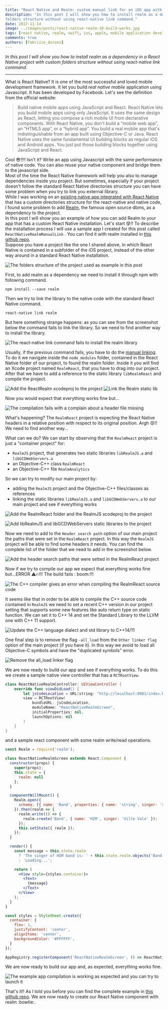 ```yaml
---
title: "React Native and Realm: custom manual link for an iOS app with custom directory structure"
description: "In this post I will show you how to install realm as a dependency in a React Native project with custom
folders structure without using react-native link command."
date: 2017-11-14
image: ../images/posts/react-native-realm-10-build-works.jpg
tags: [react native, realm, swift, ios, apple, mobile application development, javascript]
comments: true
authors: [fabrizio_duroni]
---
```


*In this post I will show you how to install realm as a dependency in a React Native project with custom folders
structure without using react-native link command*.

---

What is React Native? It is one of the most successful and loved mobile development framework. It let you build *real
native mobile* application using Javascript. It has been developed by Facebook. Let's see the definition from the
official website:

> Build native mobile apps using JavaScript and React. React Native lets you build mobile apps using only JavaScript. It uses the same design as React, letting you compose a rich mobile UI from declarative components. With React Native, you don't build a “mobile web app”, an “HTML5 app”, or a “hybrid app”. You build a real mobile app that's indistinguishable from an app built using Objective-C or Java. React Native uses the same fundamental UI building blocks as regular iOS and Android apps. You just put those building blocks together using JavaScript and React.

Cool :sunglasses:!!!! Isn't it? Write an app using Javascript with the same performance of native code. You can also
reuse your native component and bridge them to the javascript side.  
Most of the time the React Native framework will help you also to manage dependencies inside you project. But sometimes,
especially if your project doesn't follow the standard React Native directories structure you can have some problem when
you try to link you external library.  
While I was working on
an [existing native app integrated with React Native](https://reactnative.dev/docs/integration-with-existing-apps/ 'existing native app integrated with React Native')
that has a custom directories structure for the react-native and native code, I found some problem to
add [Realm](https://realm.io 'https://realm.io'), the famous open source dbms, as a dependency to the project.  
In this post I will show you an example of how you can add Realm to your app that has a custom React Native
installation. Let's start :cold_sweat:!!
To describe the installation process I will use a sample app I created for this post called `ReactNativeRealmManualLink`
. You can find it with realm installed
in [this github repo](https://github.com/chicio/React-Native-Realm-Manual-Link 'React Native realm manual link').  
Suppose you have a project like the one I shared above, in which React Native is contained in a subfolder of the iOS
project, instead of the other way around in a standard React Native installation.

![The folders structure of the project used as example in this post](../images/posts/react-native-realm-1-directories.jpg)

First, to add realm as a dependency we need to install it through npm with following command.

```shell
npm install --save realm
```

Then we try to link the library to the native code with the standard React Native command.

```shell
react-native link realm
```

But here something strange happens: as you can see from the screenshot below the command fails to link the library. So
we need to find another way to install the library.

![The react-native link command fails to install the realm library](../images/posts/react-native-realm-2-link-fails.jpg)

Usually, if the previous command fails, you have to do
the [manual linking](https://reactnative.dev/docs/linking-libraries-ios/ "manual linking"). To do it we navigate inside
the `node_modules` folder, contained in the React Native folder of our project, to found the realm folder. Inside it you
will find an Xcode project named `RealmReact`, that you have to drag into our project. After that we have to add a
reference to the static library `libRealmReact` and compile the project.

![Add the ReactRealm xcodeproj to the project](../images/posts/react-native-realm-3-manual-link-step-1.jpg)
![Link the Realm static lib](../images/posts/react-native-realm-3-manual-link-step-2.jpg)

Now you would expect that everything works fine but...

![The compilation fails with a complain about a header file missing](../images/posts/react-native-realm-4-manual-link-fails.jpg)

What's happening? The `RealmReact` project is expecting the React Native headers in a relative position with respect to
its original position. Argh :rage:!! We need to find another way...

What can we do? We can start by observing that the `RealmReact` project is just a "container project" for:

* `RealmJS` project, that generates two static libraries `libRealmJS.a` and `libGCDWebServers.a`
* an Objective-C++ class `RealmReact`
* an Objective-C++ file `RealmAnalytics`

So we can try to modify our main project by:

* adding the `RealmJS` project and the Objective-C++ files/classes as references
* linking the static libraries `libRealmJS.a` and `libGCDWebServers.a` to our main project and see if everything works

![Add the RealmReact folder and the RealmJS xcodeproj to the project](../images/posts/react-native-realm-5-custom-manual-link-step-1.jpg)

![Add libRealmJS and libGCDWebServers static libraries to the project](../images/posts/react-native-realm-5-custom-manual-link-step-2.jpg)

Now we need to add to the `Header search path` option of our main project the paths that were set in the `RealmReact`
project. In this way the `RealmJS` project will be able to find some headers it needs. You can find the complete list of
the folder that we need to add in the screenshot below.

![Add the header search paths that were setted in the RealmReact project](../images/posts/react-native-realm-6-header-search-path.jpg)

Now if we try to compile our app we expect that everything works fine but...ERROR :warning::fire:!!! The build fails :
boom:!!!

![The C++ compiler gives an error when compiling the RealmReact source code](../images/posts/react-native-realm-7-Cplusplus-error.jpg)

It seems like that in order to be able to compile the C++ source code contained in `RealmJS` we need to set a recent C++
version in our project setting that supports some new features like auto return type on static function. We can set it
to C++ 14 and set the Standard Library to the LLVM one with C++ 11 support.

![Update the C++ language dialect and std library to C++14/11](../images/posts/react-native-realm-8-Cplusplus-setup.jpg)

One final step is to remove the flag `-all_load` from the `Other linker flag` option of the main project (if you have
it). In this way we avoid to load all Objective-C symbols and have the "duplicated symbols" error.

![Remove the all_load linker flag](../images/posts/react-native-realm-9-all_load.jpg)

We are now ready to build our app and see if everything works. To do this we create a sample native view controller that
has a `RCTRootView`.

```swift
class ReactNativeRealmController: UIViewController {
    override func viewDidLoad() {
        let jsCodeLocation = URL(string: "http://localhost:8081/index.bundle?platform=ios")
        view = RCTRootView(
            bundleURL: jsCodeLocation,
            moduleName: "ReactNativeRealmScreen",
            initialProperties: nil,
            launchOptions: nil
        )
    }
}
```

and a sample react component with some realm write/read operations.

```jsx
const Realm = require('realm');

class ReactNativeRealmScreen extends React.Component {
  constructor(props) {
    super(props);
    this.state = {
      realm: null
    };
  }

  componentWillMount() {
    Realm.open({
      schema: [{ name: 'Band', properties: { name: 'string', singer: 'string' } }]
    }).then(realm => {
      realm.write(() => {
        realm.create('Band', { name: 'HIM', singer: 'Ville Valo' });
      });
      this.setState({ realm });
    });
  }

  render() {
    const message = this.state.realm
      ? 'The singer of HIM band is: ' + this.state.realm.objects('Band').filtered('name = "HIM"')[0].singer
      : 'Loading...';

    return (
      <View style={styles.container}>
        <Text>
          {message}
        </Text>
      </View>
    );
  }
}

const styles = StyleSheet.create({
  container: {
    flex: 1,
    justifyContent: 'center',
    alignItems: 'center',
    backgroundColor: '#FFFFFF',
  }
});

AppRegistry.registerComponent('ReactNativeRealmScreen', () => ReactNativeRealmScreen, false);
```

We are now ready to build our app and, as expected, everything works fine.

![The example app compilation is working as expected and you can try to launch it](../images/posts/react-native-realm-10-build-works.jpg)

That's it!! As I told you before you can find the complete example
in [this github repo](https://github.com/chicio/React-Native-Realm-Manual-Link 'React Native realm manual link'). We are
now ready to create our React Native component with realm :bowtie:.  
